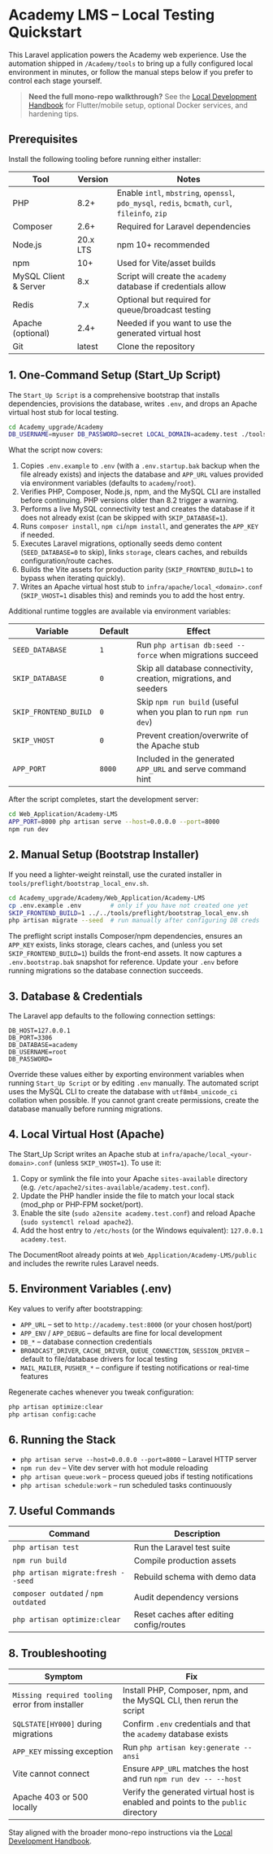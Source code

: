 # Academy LMS – Local Testing Quickstart

This Laravel application powers the Academy web experience. Use the automation shipped in `/Academy/tools` to bring up a fully configured local environment in minutes, or follow the manual steps below if you prefer to control each stage yourself.

> **Need the full mono-repo walkthrough?** See the [Local Development Handbook](../../docs/local-development.md) for Flutter/mobile setup, optional Docker services, and hardening tips.

## Prerequisites

Install the following tooling before running either installer:

| Tool | Version | Notes |
| --- | --- | --- |
| PHP | 8.2+ | Enable `intl`, `mbstring`, `openssl`, `pdo_mysql`, `redis`, `bcmath`, `curl`, `fileinfo`, `zip` |
| Composer | 2.6+ | Required for Laravel dependencies |
| Node.js | 20.x LTS | npm 10+ recommended |
| npm | 10+ | Used for Vite/asset builds |
| MySQL Client & Server | 8.x | Script will create the `academy` database if credentials allow |
| Redis | 7.x | Optional but required for queue/broadcast testing |
| Apache (optional) | 2.4+ | Needed if you want to use the generated virtual host |
| Git | latest | Clone the repository |

## 1. One-Command Setup (Start_Up Script)

The `Start_Up Script` is a comprehensive bootstrap that installs dependencies, provisions the database, writes `.env`, and drops an Apache virtual host stub for local testing.

```bash
cd Academy_upgrade/Academy
DB_USERNAME=myuser DB_PASSWORD=secret LOCAL_DOMAIN=academy.test ./tools/Start_Up\ Script
```

What the script now covers:

1. Copies `.env.example` to `.env` (with a `.env.startup.bak` backup when the file already exists) and injects the database and `APP_URL` values provided via environment variables (defaults to `academy`/`root`).
2. Verifies PHP, Composer, Node.js, npm, and the MySQL CLI are installed before continuing. PHP versions older than 8.2 trigger a warning.
3. Performs a live MySQL connectivity test and creates the database if it does not already exist (can be skipped with `SKIP_DATABASE=1`).
4. Runs `composer install`, `npm ci`/`npm install`, and generates the `APP_KEY` if needed.
5. Executes Laravel migrations, optionally seeds demo content (`SEED_DATABASE=0` to skip), links `storage`, clears caches, and rebuilds configuration/route caches.
6. Builds the Vite assets for production parity (`SKIP_FRONTEND_BUILD=1` to bypass when iterating quickly).
7. Writes an Apache virtual host stub to `infra/apache/local_<domain>.conf` (`SKIP_VHOST=1` disables this) and reminds you to add the host entry.

Additional runtime toggles are available via environment variables:

| Variable | Default | Effect |
| --- | --- | --- |
| `SEED_DATABASE` | `1` | Run `php artisan db:seed --force` when migrations succeed |
| `SKIP_DATABASE` | `0` | Skip all database connectivity, creation, migrations, and seeders |
| `SKIP_FRONTEND_BUILD` | `0` | Skip `npm run build` (useful when you plan to run `npm run dev`) |
| `SKIP_VHOST` | `0` | Prevent creation/overwrite of the Apache stub |
| `APP_PORT` | `8000` | Included in the generated `APP_URL` and serve command hint |

After the script completes, start the development server:

```bash
cd Web_Application/Academy-LMS
APP_PORT=8000 php artisan serve --host=0.0.0.0 --port=8000
npm run dev
```

## 2. Manual Setup (Bootstrap Installer)

If you need a lighter-weight reinstall, use the curated installer in `tools/preflight/bootstrap_local_env.sh`.

```bash
cd Academy_upgrade/Academy/Web_Application/Academy-LMS
cp .env.example .env        # only if you have not created one yet
SKIP_FRONTEND_BUILD=1 ../../tools/preflight/bootstrap_local_env.sh
php artisan migrate --seed  # run manually after configuring DB creds
```

The preflight script installs Composer/npm dependencies, ensures an `APP_KEY` exists, links storage, clears caches, and (unless you set `SKIP_FRONTEND_BUILD=1`) builds the front-end assets. It now captures a `.env.bootstrap.bak` snapshot for reference. Update your `.env` before running migrations so the database connection succeeds.

## 3. Database & Credentials

The Laravel app defaults to the following connection settings:

```
DB_HOST=127.0.0.1
DB_PORT=3306
DB_DATABASE=academy
DB_USERNAME=root
DB_PASSWORD=
```

Override these values either by exporting environment variables when running `Start_Up Script` or by editing `.env` manually. The automated script uses the MySQL CLI to create the database with `utf8mb4_unicode_ci` collation when possible. If you cannot grant create permissions, create the database manually before running migrations.

## 4. Local Virtual Host (Apache)

The Start_Up Script writes an Apache stub at `infra/apache/local_<your-domain>.conf` (unless `SKIP_VHOST=1`). To use it:

1. Copy or symlink the file into your Apache `sites-available` directory (e.g. `/etc/apache2/sites-available/academy.test.conf`).
2. Update the PHP handler inside the file to match your local stack (mod_php or PHP-FPM socket/port).
3. Enable the site (`sudo a2ensite academy.test.conf`) and reload Apache (`sudo systemctl reload apache2`).
4. Add the host entry to `/etc/hosts` (or the Windows equivalent): `127.0.0.1 academy.test`.

The DocumentRoot already points at `Web_Application/Academy-LMS/public` and includes the rewrite rules Laravel needs.

## 5. Environment Variables (.env)

Key values to verify after bootstrapping:

- `APP_URL` – set to `http://academy.test:8000` (or your chosen host/port)
- `APP_ENV` / `APP_DEBUG` – defaults are fine for local development
- `DB_*` – database connection credentials
- `BROADCAST_DRIVER`, `CACHE_DRIVER`, `QUEUE_CONNECTION`, `SESSION_DRIVER` – default to file/database drivers for local testing
- `MAIL_MAILER`, `PUSHER_*` – configure if testing notifications or real-time features

Regenerate caches whenever you tweak configuration:

```bash
php artisan optimize:clear
php artisan config:cache
```

## 6. Running the Stack

- `php artisan serve --host=0.0.0.0 --port=8000` – Laravel HTTP server
- `npm run dev` – Vite dev server with hot module reloading
- `php artisan queue:work` – process queued jobs if testing notifications
- `php artisan schedule:work` – run scheduled tasks continuously

## 7. Useful Commands

| Command | Description |
| --- | --- |
| `php artisan test` | Run the Laravel test suite |
| `npm run build` | Compile production assets |
| `php artisan migrate:fresh --seed` | Rebuild schema with demo data |
| `composer outdated` / `npm outdated` | Audit dependency versions |
| `php artisan optimize:clear` | Reset caches after editing config/routes |

## 8. Troubleshooting

| Symptom | Fix |
| --- | --- |
| `Missing required tooling` error from installer | Install PHP, Composer, npm, and the MySQL CLI, then rerun the script |
| `SQLSTATE[HY000]` during migrations | Confirm `.env` credentials and that the `academy` database exists |
| `APP_KEY` missing exception | Run `php artisan key:generate --ansi` |
| Vite cannot connect | Ensure `APP_URL` matches the host and run `npm run dev -- --host` |
| Apache 403 or 500 locally | Verify the generated virtual host is enabled and points to the `public` directory |

Stay aligned with the broader mono-repo instructions via the [Local Development Handbook](../../docs/local-development.md).
